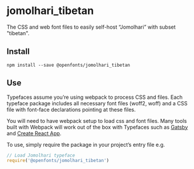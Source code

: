 
# jomolhari_tibetan

The CSS and web font files to easily self-host “Jomolhari” with subset "tibetan".

## Install

`npm install --save @openfonts/jomolhari_tibetan`

## Use

Typefaces assume you’re using webpack to process CSS and files. Each typeface
package includes all necessary font files (woff2, woff) and a CSS file with
font-face declarations pointing at these files.

You will need to have webpack setup to load css and font files. Many tools built
with Webpack will work out of the box with Typefaces such as [Gatsby](https://github.com/gatsbyjs/gatsby)
and [Create React App](https://github.com/facebookincubator/create-react-app).

To use, simply require the package in your project’s entry file e.g.

```javascript
// Load Jomolhari typeface
require('@openfonts/jomolhari_tibetan')
```
